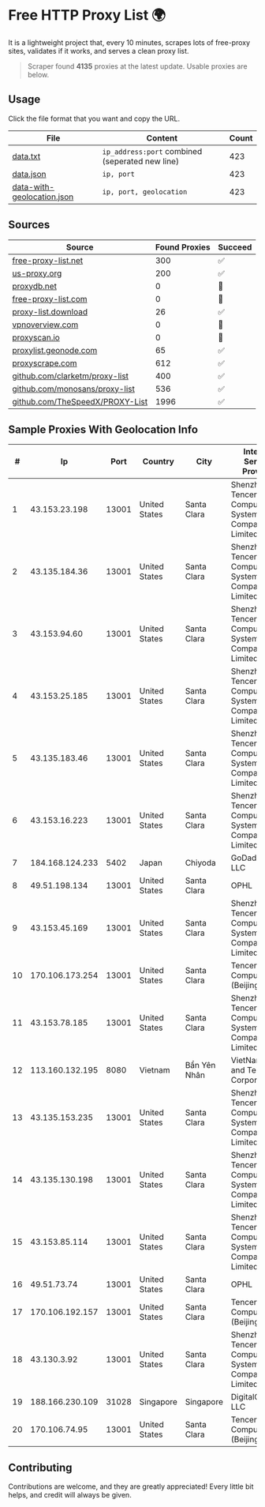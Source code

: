 
# Free HTTP Proxy List 🌍

It is a lightweight project that, every 10 minutes, scrapes lots of free-proxy sites, validates if it works, and serves a clean proxy list.


> Scraper found **4135** proxies at the latest update. Usable proxies are below.

## Usage

Click the file format that you want and copy the URL.


|File|Content|Count|
|----|-------|-----|
|[data.txt](https://raw.githubusercontent.com/themiralay/Proxy-List-World/master/data.txt)|`ip_address:port` combined (seperated new line)|423|
|[data.json](https://raw.githubusercontent.com/themiralay/Proxy-List-World/master/data.json)|`ip, port`|423|
|[data-with-geolocation.json](https://raw.githubusercontent.com/themiralay/Proxy-List-World/master/data-with-geolocation.json)|`ip, port, geolocation`|423|

## Sources

|Source|Found Proxies|Succeed|
|------|-------------|-------|
|[free-proxy-list.net](https://free-proxy-list.net)|300|✅|
|[us-proxy.org](https://www.us-proxy.org)|200|✅|
|[proxydb.net](http://proxydb.net)|0|🚫|
|[free-proxy-list.com](https://free-proxy-list.com/?page=&port=&type%5B%5D=http&type%5B%5D=https&up_time=0&search=Search)|0|🚫|
|[proxy-list.download](https://www.proxy-list.download/HTTP)|26|✅|
|[vpnoverview.com](https://vpnoverview.com/privacy/anonymous-browsing/free-proxy-servers)|0|🚫|
|[proxyscan.io](https://www.proxyscan.io)|0|🚫|
|[proxylist.geonode.com](https://proxylist.geonode.com/api/proxy-list?limit=300&page=1&sort_by=lastChecked&sort_type=desc&protocols=http,https)|65|✅|
|[proxyscrape.com](https://api.proxyscrape.com/v2/?request=displayproxies&protocol=http&timeout=10000&country=all&ssl=all&anonymity=all)|612|✅|
|[github.com/clarketm/proxy-list](https://raw.githubusercontent.com/clarketm/proxy-list/master/proxy-list-raw.txt)|400|✅|
|[github.com/monosans/proxy-list](https://raw.githubusercontent.com/monosans/proxy-list/main/proxies/http.txt)|536|✅|
|[github.com/TheSpeedX/PROXY-List](https://raw.githubusercontent.com/TheSpeedX/PROXY-List/master/http.txt)|1996|✅|


## Sample Proxies With Geolocation Info

|#|Ip|Port|Country|City|Internet Service Provider|
|-|--|----|-------|----|-------------------------|
|1|43.153.23.198|13001|United States|Santa Clara|Shenzhen Tencent Computer Systems Company Limited|
|2|43.135.184.36|13001|United States|Santa Clara|Shenzhen Tencent Computer Systems Company Limited|
|3|43.153.94.60|13001|United States|Santa Clara|Shenzhen Tencent Computer Systems Company Limited|
|4|43.153.25.185|13001|United States|Santa Clara|Shenzhen Tencent Computer Systems Company Limited|
|5|43.135.183.46|13001|United States|Santa Clara|Shenzhen Tencent Computer Systems Company Limited|
|6|43.153.16.223|13001|United States|Santa Clara|Shenzhen Tencent Computer Systems Company Limited|
|7|184.168.124.233|5402|Japan|Chiyoda|GoDaddy.com, LLC|
|8|49.51.198.134|13001|United States|Santa Clara|OPHL|
|9|43.153.45.169|13001|United States|Santa Clara|Shenzhen Tencent Computer Systems Company Limited|
|10|170.106.173.254|13001|United States|Santa Clara|Tencent Cloud Computing (Beijing) Co|
|11|43.153.78.185|13001|United States|Santa Clara|Shenzhen Tencent Computer Systems Company Limited|
|12|113.160.132.195|8080|Vietnam|Bẩn Yên Nhân|VietNam Post and Telecom Corporation|
|13|43.135.153.235|13001|United States|Santa Clara|Shenzhen Tencent Computer Systems Company Limited|
|14|43.135.130.198|13001|United States|Santa Clara|Shenzhen Tencent Computer Systems Company Limited|
|15|43.153.85.114|13001|United States|Santa Clara|Shenzhen Tencent Computer Systems Company Limited|
|16|49.51.73.74|13001|United States|Santa Clara|OPHL|
|17|170.106.192.157|13001|United States|Santa Clara|Tencent Cloud Computing (Beijing) Co|
|18|43.130.3.92|13001|United States|Santa Clara|Shenzhen Tencent Computer Systems Company Limited|
|19|188.166.230.109|31028|Singapore|Singapore|DigitalOcean, LLC|
|20|170.106.74.95|13001|United States|Santa Clara|Tencent Cloud Computing (Beijing) Co|



## Contributing

Contributions are welcome, and they are greatly appreciated! Every
little bit helps, and credit will always be given.

